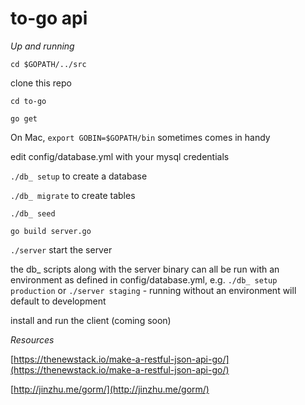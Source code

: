 # to-go api

*Up and running*

`cd $GOPATH/../src`

clone this repo

`cd to-go`

`go get`

On Mac, `export GOBIN=$GOPATH/bin` sometimes comes in handy

edit config/database.yml with your mysql credentials

`./db_ setup` to create a database

`./db_ migrate` to create tables

`./db_ seed`

`go build server.go`

`./server` start the server

the db&#95; scripts along with the server binary can all be run with an environment as defined in config/database.yml, e.g. `./db_ setup production` or `./server staging` - running without an environment will default to development

install and run the client (coming soon)

*Resources*

[https://thenewstack.io/make-a-restful-json-api-go/](https://thenewstack.io/make-a-restful-json-api-go/)

[http://jinzhu.me/gorm/](http://jinzhu.me/gorm/)

